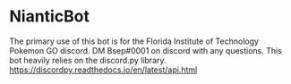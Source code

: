 # NianticBot
The primary use of this bot is for the Florida Institute of Technology Pokemon GO discord. 
DM Bsep#0001 on discord with any questions.
This bot heavily relies on the discord.py library.
https://discordpy.readthedocs.io/en/latest/api.html
